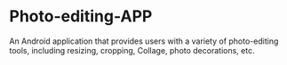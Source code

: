 # Photo-editing-APP
An Android application that provides users with a variety of photo-editing tools, including resizing, cropping, Collage, photo decorations, etc.
